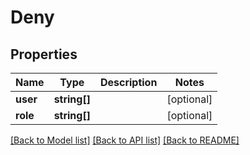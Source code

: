 # Deny

## Properties
Name | Type | Description | Notes
------------ | ------------- | ------------- | -------------
**user** | **string[]** |  | [optional] 
**role** | **string[]** |  | [optional] 

[[Back to Model list]](../README.md#documentation-for-models) [[Back to API list]](../README.md#documentation-for-api-endpoints) [[Back to README]](../README.md)


